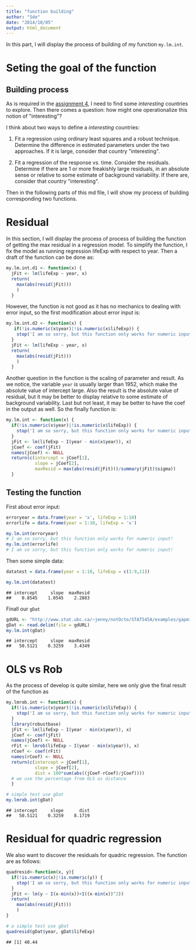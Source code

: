 ```yaml
---
title: "function building"
author: "Sde"
date: "2014/10/05"
output: html_document
---
```


In this part, I will display the process of building of my function `my.lm.int`. 

# Seting the goal of the function
## Building process
As is required in the [assignment 4](http://stat545-ubc.github.io/hw04_write-function-use-plyr.html#inspiration-for-what-to-compute), I need to find some _interesting_ countries to explore. Then there comes a question: how might one operationalize this notion of "interesting"?

I think about two ways to define a _interesting_ countries:


1. Fit a regression using ordinary least squares and a robust technique. Determine the difference in estimated parameters under the two approaches. If it is large, consider that country "interesting".

2. Fit a regression of the response vs. time. Consider the residuals. Determine if there are 1 or more freakishly large residuals, in an absolute sense or relative to some estimate of background variability. If there are, consider that country "interesting".


Then in the following parts of this md file, I will show my process of building corresponding two functions.

# Residual
In this section, I will display the process of process of building the function of getting the max residual in a regression model. To simplify the function, I fix the model as running regression lifeExp with respect to year. Then a draft of the function can be
done as:


```r
my.lm.int.d1 <- function(x) {
  jFit <- lm(lifeExp ~ year, x)
  return(
    max(abs(resid(jFit)))
    )
  }
```

However, the function is not good as it has no mechanics to dealing with error input, so the first modification about error input is:

```r
my.lm.int.d2 <- function(x) {
   if(!is.numeric(x$year)|!is.numeric(x$lifeExp)) {
    stop('I am so sorry, but this function only works for numeric input!')
  }
  jFit <- lm(lifeExp ~ year, x)
  return(
    max(abs(resid(jFit)))
    )
  }
```

Another question in the function is the scaling of parameter and result. As we notice, the variable `year` is usually larger than 1952, which make the absolute value of intercept large. Also the result is the absolute value of residual, but it may be better to display  relative to some estimate of background variability. Last but not least, it may be better to have the coef in the output as well. So the finally function is:


```r
my.lm.int <- function(x) {
  if(!is.numeric(x$year)|!is.numeric(x$lifeExp)) {
    stop('I am so sorry, but this function only works for numeric input!')
  }
  jFit <- lm(lifeExp ~ I(year - min(x$year)), x)
  jCoef <- coef(jFit)
  names(jCoef) <- NULL
  return(c(intercept = jCoef[1],
           slope = jCoef[2],
           maxResid = max(abs(resid(jFit)))/summary(jFit)$sigma))
  }
```

## Testing the function
First about error input:

```r
erroryear = data.frame(year = 'x', lifeExp = 1:10)
errorlife = data.frame(year = 1:10, lifeExp = 'x')

my.lm.int(erroryear)
# I am so sorry, but this function only works for numeric input!
my.lm.int(errorlife)
# I am so sorry, but this function only works for numeric input!
```

Then some simple data:

```r
datatest = data.frame(year = 1:10, lifeExp = c(1:9,11))

my.lm.int(datatest)
```

```
## intercept     slope  maxResid 
##    0.8545    1.0545    2.2883
```

Finall our `gDat`

```r
gdURL <- "http://www.stat.ubc.ca/~jenny/notOcto/STAT545A/examples/gapminder/data/gapminderDataFiveYear.txt"
gDat <- read.delim(file = gdURL)
my.lm.int(gDat)
```

```
## intercept     slope  maxResid 
##   50.5121    0.3259    3.4349
```

# OLS vs Rob
As the process of develop is quite similar, here we only give the final result of the function as

```r
my.lmrob.int <- function(x) {
  if(!is.numeric(x$year)|!is.numeric(x$lifeExp)) {
    stop('I am so sorry, but this function only works for numeric input!')
  }
  library(robustbase)
  jFit <- lm(lifeExp ~ I(year - min(x$year)), x)
  jCoef <- coef(jFit)
  names(jCoef) <- NULL
  rFit <- lmrob(lifeExp ~ I(year - min(x$year)), x)
  rCoef <- coef(rFit)
  names(rCoef) <- NULL
  return(c(intercept = jCoef[1],
           slope = jCoef[2],
           dist = 100*sum(abs((jCoef-rCoef)/jCoef))))
  # we use the percentage from OLS as distance
  }

# simple test use gDat
my.lmrob.int(gDat)
```

```
## intercept     slope      dist 
##   50.5121    0.3259    8.1719
```

# Residual for quadric regression
We also want to discover the residuals for quadric regression. The function are as follows:

```r
quadresid<-function(x, y){
  if(!is.numeric(x)|!is.numeric(y)) {
    stop('I am so sorry, but this function only works for numeric input!')
  }
  jFit <- lm(y ~ I(x-min(x))+I((x-min(x))^2))
  return(
    max(abs(resid(jFit)))
    )
}

# a simple test use gDat
quadresid(gDat$year, gDat$lifeExp)
```

```
## [1] 40.44
```

